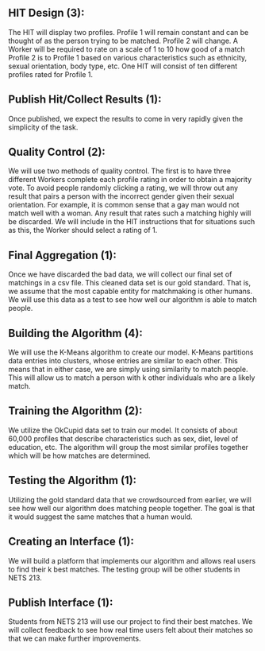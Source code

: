 <h2> HIT Design (3): </h2>
The HIT will display two profiles. Profile 1 will remain constant and can be thought of as the
person trying to be matched. Profile 2 will change. A Worker will be required to rate on a scale
of 1 to 10 how good of a match Profile 2 is to Profile 1 based on various characteristics such as
ethnicity, sexual orientation, body type, etc. One HIT will consist of ten different profiles rated
for Profile 1.

<h2> Publish Hit/Collect Results (1): </h2>
Once published, we expect the results to come in very rapidly given the simplicity of the task.

<h2> Quality Control (2): </h2>
We will use two methods of quality control. The first is to have three different Workers
complete each profile rating in order to obtain a majority vote. To avoid people randomly
clicking a rating, we will throw out any result that pairs a person with the incorrect gender given
their sexual orientation. For example, it is common sense that a gay man would not match well
with a woman. Any result that rates such a matching highly will be discarded. We will include in
the HIT instructions that for situations such as this, the Worker should select a rating of 1.

<h2> Final Aggregation (1): </h2>
Once we have discarded the bad data, we will collect our final set of matchings in a csv file. This cleaned data set is our gold standard. That is, we assume that the most capable entity
for matchmaking is other humans. We will use this data as a test to see how well our algorithm
is able to match people.

<h2> Building the Algorithm (4): </h2>
We will use the K-Means algorithm to create our model. K-Means partitions data entries into
clusters, whose entries are similar to each other. This means that in either case, we are simply
using similarity to match people. This will allow us to match a person with k other individuals
who are a likely match.

<h2> Training the Algorithm (2): </h2>
We utilize the OkCupid data set to train our model. It consists of about 60,000 profiles that
describe characteristics such as sex, diet, level of education, etc. The algorithm will group the
most similar profiles together which will be how matches are determined.

<h2> Testing the Algorithm (1): </h2>
Utilizing the gold standard data that we crowdsourced from earlier, we will see how well our
algorithm does matching people together. The goal is that it would suggest the same matches
that a human would.

<h2> Creating an Interface (1): </h2>
We will build a platform that implements our algorithm and allows real users to find their k best
matches. The testing group will be other students in NETS 213.

<h2> Publish Interface (1): </h2>
Students from NETS 213 will use our project to find their best matches. We will collect feedback
to see how real time users felt about their matches so that we can make further improvements.
